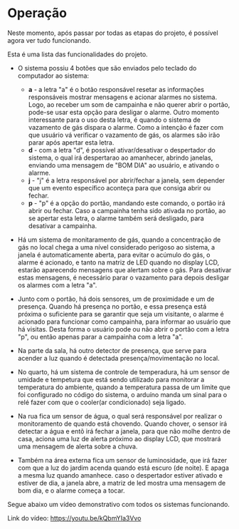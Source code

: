 # Operação
Neste momento, após passar por todas as etapas do projeto, é possível agora ver tudo funcionando. 

Esta é uma lista das funcionalidades do projeto.
- O sistema possiu 4 botões que são enviados pelo teclado do computador ao sistema:

  - **a** - a letra "a" é o botão responsável resetar as informações responsáveis mostrar mensagens e acionar alarmes no sistema. Logo, ao receber um som de campainha e não querer abrir o portão, pode-se usar esta opção para desligar o alarme. Outro momento interessante para o uso desta letra, é quando o sistema de vazamento de gás dispara o alarme. Como a intenção é fazer com que usuário vá verificar o vazamento de gás, os alarmes são irão parar após apertar esta letra.
  - **d** - com a letra "d", é possível ativar/desativar o despertador do sistema, o qual irá despertarao ao amanhecer, abrindo janelas, enviando uma mensagem de "BOM DIA" ao usuário, e ativando o alarme.
  - **j** - "j" é a letra responsável por abrir/fechar a janela, sem depender que um evento específico aconteça para que consiga abrir ou fechar.
  - **p** - "p" é a opção do portão, mandando este comando, o portão irá abrir ou fechar. Caso a campainha tenha sido ativada no portão, ao se apertar esta letra, o alarme também será desligado, para desativar a campainha. 
- Há um sistema de monitaramento de gás, quando a concentração de gás no local chega a uma nível considerado perigoso ao sistema, a janela é automaticamente aberta, para evitar o acúmulo do gás, o alarme é acionado, e tanto na matriz de LED quando no display LCD, estarão aparecendo mensagens que alertam sobre o gás. Para desativar estas mensagens, é necessário parar o vazamento para depois desligar os alarmes com a letra "a".
- Junto com o portão, há dois sensores, um de proximidade e um de presença. Quando há presença no portão, e essa presença está próxima o suficiente para se garantir que seja um visitante, o alarme é acionado para funcionar como campainha, para informar ao usuário que há visitas. Desta forma o usuário pode ou não abrir o portão com a letra "p", ou então apenas parar a campainha com a letra "a".
- Na parte da sala, há outro detector de presença, que serve para acender a luz quando é detectada presença/movimentação no local.
- No quarto, há um sistema de controle de temperadura, há um sensor de umidade e tempetura que está sendo utilizado para monitorar a temperatura do ambiente, quando a temperatura passa de um limite que foi configurado no código do sistema, o arduíno manda um sinal para o relé fazer com que o cooler(ar condicionado) seja ligado.
- Na rua fica um sensor de água, o qual será responsável por realizar o monitoramento de quando está chovendo. Quando chover, o sensor irá detectar a água e entõ irá fechar a janela, para que não molhe dentro de casa, aciona uma luz de alerta próximo ao display LCD, que mostrará uma mensagem de alerta sobre a chuva.
- Também na área externa fica um sensor de luminosidade, que irá fazer com que a luz do jardim acenda quando está escuro (de noite). E apaga a mesma luz quando amanhece. caso o despertador estiver ativado e estiver de dia, a janela abre, a matriz de led mostra uma mensagem de bom dia, e o alarme começa a tocar.

Segue abaixo um vídeo demonstrativo com todos os sistemas funcionando.

Link do vídeo: https://youtu.be/kQbmYIa3Vvo
